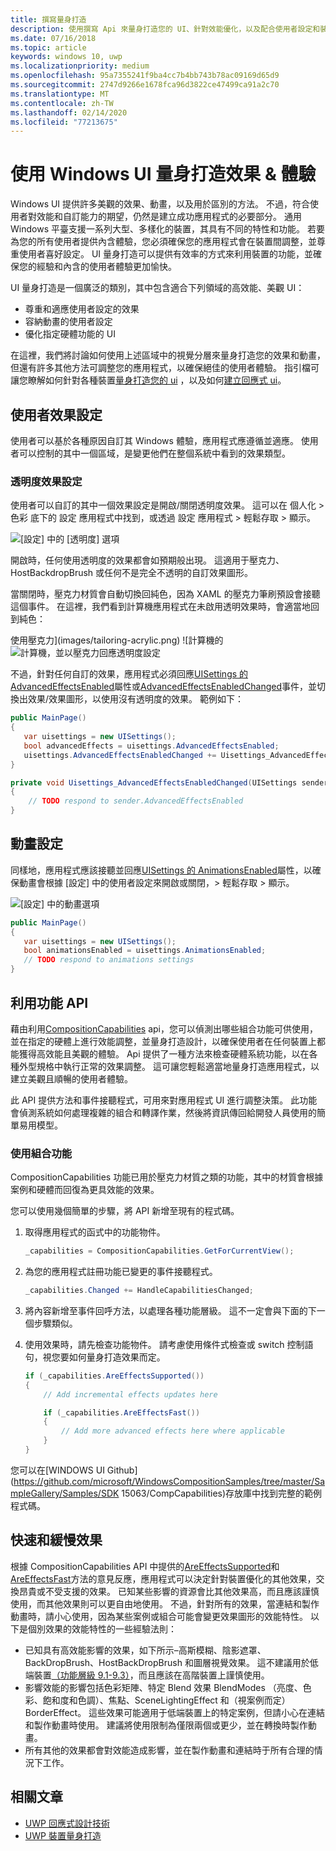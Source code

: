 ```yaml
---
title: 撰寫量身打造
description: 使用撰寫 Api 來量身打造您的 UI、針對效能優化，以及配合使用者設定和裝置特性。
ms.date: 07/16/2018
ms.topic: article
keywords: windows 10, uwp
ms.localizationpriority: medium
ms.openlocfilehash: 95a7355241f9ba4cc7b4bb743b78ac09169d65d9
ms.sourcegitcommit: 2747d9266e1678fca96d3822ce47499ca91a2c70
ms.translationtype: MT
ms.contentlocale: zh-TW
ms.lasthandoff: 02/14/2020
ms.locfileid: "77213675"
---
```

# <a name="tailoring-effects--experiences-using-windows-ui"></a>使用 Windows UI 量身打造效果 & 體驗

Windows UI 提供許多美觀的效果、動畫，以及用於區別的方法。 不過，符合使用者對效能和自訂能力的期望，仍然是建立成功應用程式的必要部分。 通用 Windows 平臺支援一系列大型、多樣化的裝置，其具有不同的特性和功能。 若要為您的所有使用者提供內含體驗，您必須確保您的應用程式會在裝置間調整，並尊重使用者喜好設定。 UI 量身打造可以提供有效率的方式來利用裝置的功能，並確保您的經驗和內含的使用者體驗更加愉快。

UI 量身打造是一個廣泛的類別，其中包含適合下列領域的高效能、美觀 UI：

- 尊重和適應使用者設定的效果
- 容納動畫的使用者設定
- 優化指定硬體功能的 UI

在這裡，我們將討論如何使用上述區域中的視覺分層來量身打造您的效果和動畫，但還有許多其他方法可調整您的應用程式，以確保絕佳的使用者體驗。 指引檔可讓您瞭解如何針對各種裝置[量身打造您的 ui](/windows/uwp/design/layout/screen-sizes-and-breakpoints-for-responsive-design) ，以及如何[建立回應式 ui](/windows/uwp/design/layout/responsive-design)。

## <a name="user-effects-settings"></a>使用者效果設定

使用者可以基於各種原因自訂其 Windows 體驗，應用程式應遵循並適應。 使用者可以控制的其中一個區域，是變更他們在整個系統中看到的效果類型。

### <a name="transparency-effects-settings"></a>透明度效果設定

使用者可以自訂的其中一個效果設定是開啟/關閉透明度效果。 這可以在 個人化 > 色彩 底下的 設定 應用程式中找到，或透過 設定 應用程式 > 輕鬆存取 > 顯示。

![[設定] 中的 [透明度] 選項](images/tailoring-transparency-setting.png)

開啟時，任何使用透明度的效果都會如預期般出現。 這適用于壓克力、HostBackdropBrush 或任何不是完全不透明的自訂效果圖形。

當關閉時，壓克力材質會自動切換回純色，因為 XAML 的壓克力筆刷預設會接聽這個事件。 在這裡，我們看到計算機應用程式在未啟用透明效果時，會適當地回到純色：

使用壓克力](images/tailoring-acrylic.png)
![計算機的 ![計算機，並以壓克力回應透明度設定](images/tailoring-acrylic-fallback.png)

不過，針對任何自訂的效果，應用程式必須回應[UISettings 的 AdvancedEffectsEnabled](https://docs.microsoft.com/uwp/api/windows.ui.viewmanagement.uisettings.advancedeffectsenabled)屬性或[AdvancedEffectsEnabledChanged](https://docs.microsoft.com/uwp/api/windows.ui.viewmanagement.uisettings.advancedeffectsenabledchanged)事件，並切換出效果/效果圖形，以使用沒有透明度的效果。 範例如下：

```cs
public MainPage()
{
   var uisettings = new UISettings();
   bool advancedEffects = uisettings.AdvancedEffectsEnabled;
   uisettings.AdvancedEffectsEnabledChanged += Uisettings_AdvancedEffectsEnabledChanged;
}

private void Uisettings_AdvancedEffectsEnabledChanged(UISettings sender, object args)
{
    // TODO respond to sender.AdvancedEffectsEnabled
}
```

## <a name="animations-settings"></a>動畫設定

同樣地，應用程式應該接聽並回應[UISettings 的 AnimationsEnabled](https://docs.microsoft.com/uwp/api/windows.ui.viewmanagement.uisettings.animationsenabled)屬性，以確保動畫會根據 [設定] 中的使用者設定來開啟或關閉，> 輕鬆存取 > 顯示。

![[設定] 中的動畫選項](images/tailoring-animations-setting.png)

```cs
public MainPage()
{
   var uisettings = new UISettings();
   bool animationsEnabled = uisettings.AnimationsEnabled;
   // TODO respond to animations settings
}

```

## <a name="leveraging-the-capabilities-api"></a>利用功能 API

藉由利用[CompositionCapabilities](/uwp/api/windows.ui.composition.compositioncapabilities) api，您可以偵測出哪些組合功能可供使用，並在指定的硬體上進行效能調整，並量身打造設計，以確保使用者在任何裝置上都能獲得高效能且美觀的體驗。 Api 提供了一種方法來檢查硬體系統功能，以在各種外型規格中執行正常的效果調整。 這可讓您輕鬆適當地量身打造應用程式，以建立美觀且順暢的使用者體驗。

此 API 提供方法和事件接聽程式，可用來對應用程式 UI 進行調整決策。 此功能會偵測系統如何處理複雜的組合和轉譯作業，然後將資訊傳回給開發人員使用的簡單易用模型。

### <a name="using-composition-capabilities"></a>使用組合功能

CompositionCapabilities 功能已用於壓克力材質之類的功能，其中的材質會根據案例和硬體而回復為更具效能的效果。

您可以使用幾個簡單的步驟，將 API 新增至現有的程式碼。

1. 取得應用程式的函式中的功能物件。

    ```cs
    _capabilities = CompositionCapabilities.GetForCurrentView();
    ```

1. 為您的應用程式註冊功能已變更的事件接聽程式。

    ```cs
    _capabilities.Changed += HandleCapabilitiesChanged;
    ```

1. 將內容新增至事件回呼方法，以處理各種功能層級。 這不一定會與下面的下一個步驟類似。
1. 使用效果時，請先檢查功能物件。 請考慮使用條件式檢查或 switch 控制語句，視您要如何量身打造效果而定。

    ```cs
    if (_capabilities.AreEffectsSupported())
    {
        // Add incremental effects updates here

        if (_capabilities.AreEffectsFast())
        {
            // Add more advanced effects here where applicable
        }
    }
    ```

您可以在[WINDOWS UI Github](https://github.com/microsoft/WindowsCompositionSamples/tree/master/SampleGallery/Samples/SDK 15063/CompCapabilities)存放庫中找到完整的範例程式碼。

## <a name="fast-vs-slow-effects"></a>快速和緩慢效果

根據 CompositionCapabilities API 中提供的[AreEffectsSupported](/uwp/api/windows.ui.composition.compositioncapabilities.areeffectssupported)和[AreEffectsFast](/uwp/api/windows.ui.composition.compositioncapabilities.areeffectsfast)方法的意見反應，應用程式可以決定針對裝置優化的其他效果，交換昂貴或不受支援的效果。 已知某些影響的資源會比其他效果高，而且應該謹慎使用，而其他效果則可以更自由地使用。 不過，針對所有的效果，當連結和製作動畫時，請小心使用，因為某些案例或組合可能會變更效果圖形的效能特性。 以下是個別效果的效能特性的一些經驗法則：

- 已知具有高效能影響的效果，如下所示–高斯模糊、陰影遮罩、BackDropBrush、HostBackDropBrush 和圖層視覺效果。 這不建議用於低端裝置[（功能層級 9.1-9.3）](https://docs.microsoft.com/windows/desktop/direct3d11/overviews-direct3d-11-devices-downlevel-intro)，而且應該在高階裝置上謹慎使用。
- 影響效能的影響包括色彩矩陣、特定 Blend 效果 BlendModes （亮度、色彩、飽和度和色調）、焦點、SceneLightingEffect 和（視案例而定） BorderEffect。 這些效果可能適用于低端裝置上的特定案例，但請小心在連結和製作動畫時使用。 建議將使用限制為僅限兩個或更少，並在轉換時製作動畫。
- 所有其他的效果都會對效能造成影響，並在製作動畫和連結時于所有合理的情況下工作。

## <a name="related-articles"></a>相關文章

- [UWP 回應式設計技術](https://docs.microsoft.com/windows/uwp/design/layout/responsive-design)
- [UWP 裝置量身打造](https://docs.microsoft.com/windows/uwp/design/layout/screen-sizes-and-breakpoints-for-responsive-design)
